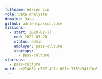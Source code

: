 ```yaml
---
fullname: Adrien Lin
role: Data Analyste
domaine: Data
github: adrienlpassculture
missions:
  - start: 2020-02-17
    end: 2022-03-28
    status: admin
    employer: pass-culture
    startups:
      - pass-culture
startups:
  - pass-culture
uuid: ce274d32-e507-4ffe-801e-7f70e34f23c0
---
```

